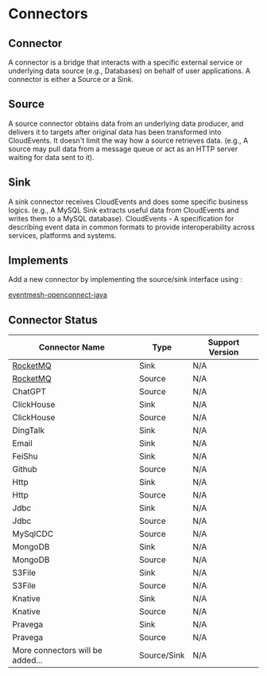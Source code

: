 # Connectors

## Connector 
A connector is a bridge that interacts with a specific external service or underlying data source (e.g., Databases) on behalf of user applications. A connector is either a Source or a Sink.

## Source
A source connector obtains data from an underlying data producer, and delivers it to targets after original data has been transformed into CloudEvents. It doesn't limit the way how a source retrieves data. (e.g., A source may pull data from a message queue or act as an HTTP server waiting for data sent to it).

## Sink 
A sink connector receives CloudEvents and does some specific business logics. (e.g., A MySQL Sink extracts useful data from CloudEvents and writes them to a MySQL database).
CloudEvents - A specification for describing event data in common formats to provide interoperability across services, platforms and systems.

## Implements
Add a new connector by implementing the source/sink interface using :

[eventmesh-openconnect-java](https://github.com/apache/eventmesh/tree/master/eventmesh-openconnect/eventmesh-openconnect-java)

## Connector Status

| Connector Name                        | Type   | Support Version |
|---------------------------------------|--------|-----------------|
| [RocketMQ](sink-connector-rocketmq)   | Sink   | N/A             |
| [RocketMQ](source-connector-rocketmq) | Source | N/A             |
| ChatGPT                               | Source | N/A             |
| ClickHouse                            | Sink   | N/A             |
| ClickHouse                            | Source | N/A             |
| DingTalk                              | Sink   | N/A             |
| Email                                 | Sink   | N/A             |
| FeiShu                                | Sink   | N/A             |
| Github                                | Source | N/A             |
| Http                                  | Sink   | N/A             |
| Http                                  | Source | N/A             |
| Jdbc                                  | Sink   | N/A             |
| Jdbc                                  | Source | N/A             |
| MySqlCDC                              | Source | N/A             |
| MongoDB                               | Sink   | N/A             |
| MongoDB                               | Source | N/A             |
| S3File                                | Sink   | N/A             |
| S3File                                | Source | N/A             |
| Knative                               | Sink   | N/A             |
| Knative                               | Source | N/A             |
| Pravega                               | Sink   | N/A             |
| Pravega                               | Source | N/A             |
| More connectors will be added...      | Source/Sink   | N/A             |       
